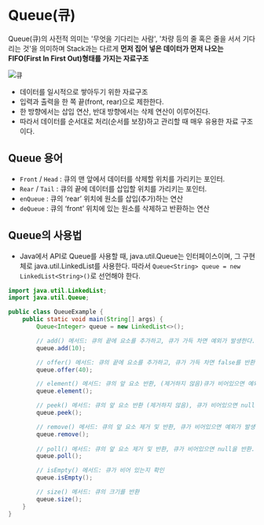 # Queue(큐)

Queue(큐)의 사전적 의미는 '무엇을 기다리는 사람', '차량 등의 줄 혹은 줄을 서서 기다리는 것'을 의미하며 Stack과는 다르게 **먼저 집어 넣은 데이터가 먼저 나오는 FIFO(First In First Out)형태를 가지는 자료구조**

![큐](https://github.com/OkKim99/CS-Study/assets/89891488/d507e34e-1afc-4ce7-805d-c3fc433960c7)

- 데이터를 일시적으로 쌓아두기 위한 자료구조
- 입력과 출력을 한 쪽 끝(front, rear)으로 제한한다.
- 한 방향에서는 삽입 연산, 반대 방향에서는 삭제 연산이 이루어진다.
- 따라서 데이터를 순서대로 처리(순서를 보장)하고 관리할 때 매우 유용한 자료 구조이다.

## Queue 용어

- `Front` / `Head` : 큐의 맨 앞에서 데이터를 삭제할 위치를 가리키는 포인터.
- `Rear` / `Tail` : 큐의 끝에 데이터를 삽입할 위치를 가리키는 포인터.
- `enQueue` : 큐의 ‘rear’ 위치에 원소를 삽입(추가)하는 연산
- `deQueue` : 큐의 ‘front’ 위치에 있는 원소를 삭제하고 반환하는 연산

## Queue의 사용법

- Java에서 API로 Queue를 사용할 때, java.util.Queue는 인터페이스이며, 그 구현체로 java.util.LinkedList를 사용한다. 따라서 `Queue<String> queue = new LinkedList<String>()`로 선언해야 한다.

```java
import java.util.LinkedList;
import java.util.Queue;

public class QueueExample {
    public static void main(String[] args) {
        Queue<Integer> queue = new LinkedList<>();

        // add() 메서드: 큐의 끝에 요소를 추가하고, 큐가 가득 차면 예외가 발생한다.
        queue.add(10);

        // offer() 메서드: 큐의 끝에 요소를 추가하고, 큐가 가득 차면 false를 반환.
        queue.offer(40);

        // element() 메서드: 큐의 앞 요소 반환, (제거하지 않음)큐가 비어있으면 예외가 발생.
        queue.element();

        // peek() 메서드: 큐의 앞 요소 반환 (제거하지 않음), 큐가 비어있으면 null을 반환.
        queue.peek();

        // remove() 메서드: 큐의 앞 요소 제거 및 반환, 큐가 비어있으면 예외가 발생.
        queue.remove();
      
        // poll() 메서드: 큐의 앞 요소 제거 및 반환, 큐가 비어있으면 null을 반환.
        queue.poll();

        // isEmpty() 메서드: 큐가 비어 있는지 확인
        queue.isEmpty();

        // size() 메서드: 큐의 크기를 반환
        queue.size();
    }
}
```
